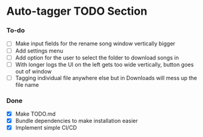 # Auto-tagger TODO Section

### To-do
- [ ] Make input fields for the rename song window vertically bigger
- [ ] Add settings menu
- [ ] Add option for the user to select the folder to download songs in
- [ ] With longer logs the UI on the left gets too wide vertically, button goes out of window
- [ ] Tagging individual file anywhere else but in Downloads will mess up the file name

### Done
- [x] Make TODO.md
- [x] Bundle dependencies to make installation easier
- [x] Implement simple CI/CD